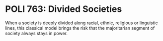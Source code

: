 # POLI 763: Divided Societies

When a society is deeply divided along racial, ethnic, religious or linguistic lines, this classical model brings the risk that the majoritarian segment of society always stays in power.